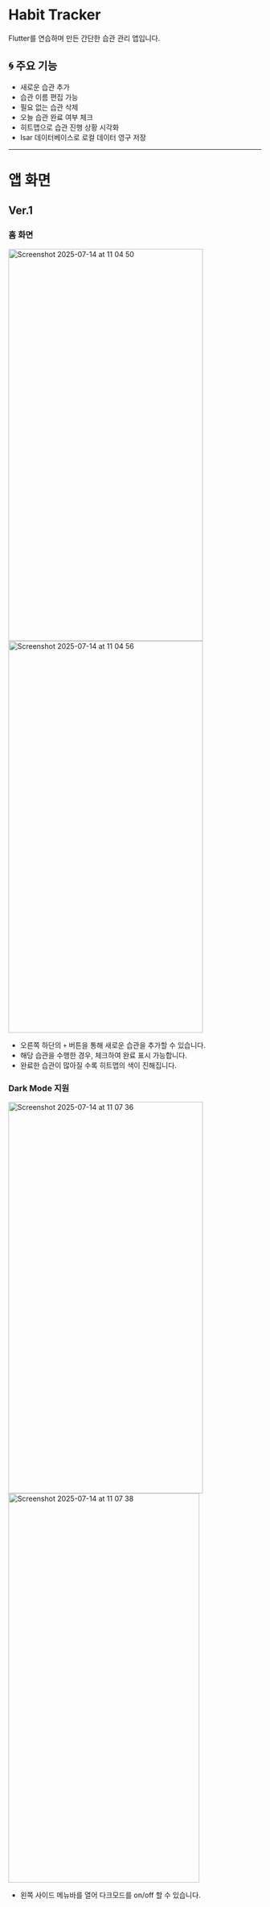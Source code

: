 # Habit Tracker
Flutter를 연습하며 만든 간단한 습관 관리 앱입니다.

## 🌀 주요 기능
- 새로운 습관 추가
- 습관 이름 편집 가능
- 필요 없는 습관 삭제
- 오늘 습관 완료 여부 체크
- 히트맵으로 습관 진행 상황 시각화
- Isar 데이터베이스로 로컬 데이터 영구 저장

---

# 앱 화면

## Ver.1
### 홈 화면
<img width="387" height="778" alt="Screenshot 2025-07-14 at 11 04 50" src="https://github.com/user-attachments/assets/d701c121-c978-409a-8999-89d7045ad400" />
<img width="387" height="778" alt="Screenshot 2025-07-14 at 11 04 56" src="https://github.com/user-attachments/assets/e9e51171-20d1-488a-ad7d-80f73cfd76fb" />

- 오른쪽 하단의 `+` 버튼을 통해 새로운 습관을 추가할 수 있습니다.
- 해당 습관을 수행한 경우, 체크하여 완료 표시 가능합니다.
- 완료한 습관이 많아질 수록 히트맵의 색이 진해집니다.

### Dark Mode 지원
<img width="387" height="777" alt="Screenshot 2025-07-14 at 11 07 36" src="https://github.com/user-attachments/assets/897aa558-ddae-4ae8-a401-63a48eea3ab7" />
<img width="380" height="773" alt="Screenshot 2025-07-14 at 11 07 38" src="https://github.com/user-attachments/assets/3731d4fb-b343-4794-ad24-4cd4370766da" />

- 왼쪽 사이드 메뉴바를 열어 다크모드를 on/off 할 수 있습니다.

